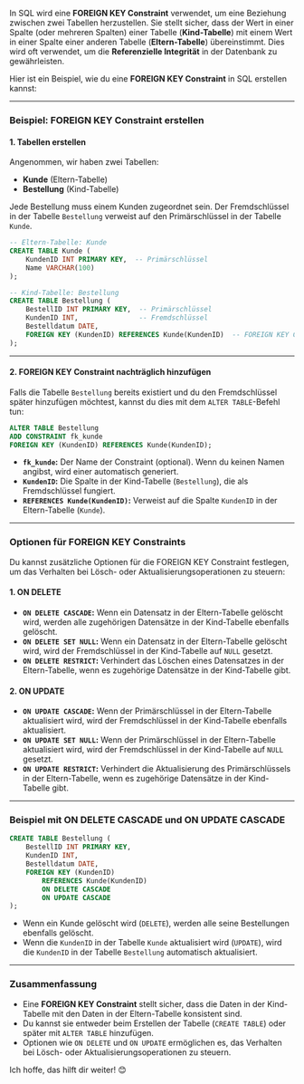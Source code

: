 In SQL wird eine **FOREIGN KEY Constraint** verwendet, um eine Beziehung zwischen zwei Tabellen herzustellen. Sie stellt sicher, dass der Wert in einer Spalte (oder mehreren Spalten) einer Tabelle (**Kind-Tabelle**) mit einem Wert in einer Spalte einer anderen Tabelle (**Eltern-Tabelle**) übereinstimmt. Dies wird oft verwendet, um die **Referenzielle Integrität** in der Datenbank zu gewährleisten.

Hier ist ein Beispiel, wie du eine **FOREIGN KEY Constraint** in SQL erstellen kannst:

---

### **Beispiel: FOREIGN KEY Constraint erstellen**

#### 1. **Tabellen erstellen**
Angenommen, wir haben zwei Tabellen:
- **Kunde** (Eltern-Tabelle)
- **Bestellung** (Kind-Tabelle)

Jede Bestellung muss einem Kunden zugeordnet sein. Der Fremdschlüssel in der Tabelle `Bestellung` verweist auf den Primärschlüssel in der Tabelle `Kunde`.

```sql
-- Eltern-Tabelle: Kunde
CREATE TABLE Kunde (
    KundenID INT PRIMARY KEY,  -- Primärschlüssel
    Name VARCHAR(100)
);

-- Kind-Tabelle: Bestellung
CREATE TABLE Bestellung (
    BestellID INT PRIMARY KEY,  -- Primärschlüssel
    KundenID INT,               -- Fremdschlüssel
    Bestelldatum DATE,
    FOREIGN KEY (KundenID) REFERENCES Kunde(KundenID)  -- FOREIGN KEY Constraint
);
```

---

#### 2. **FOREIGN KEY Constraint nachträglich hinzufügen**
Falls die Tabelle `Bestellung` bereits existiert und du den Fremdschlüssel später hinzufügen möchtest, kannst du dies mit dem `ALTER TABLE`-Befehl tun:

```sql
ALTER TABLE Bestellung
ADD CONSTRAINT fk_kunde
FOREIGN KEY (KundenID) REFERENCES Kunde(KundenID);
```

- **`fk_kunde`:** Der Name der Constraint (optional). Wenn du keinen Namen angibst, wird einer automatisch generiert.
- **`KundenID`:** Die Spalte in der Kind-Tabelle (`Bestellung`), die als Fremdschlüssel fungiert.
- **`REFERENCES Kunde(KundenID)`:** Verweist auf die Spalte `KundenID` in der Eltern-Tabelle (`Kunde`).

---

### **Optionen für FOREIGN KEY Constraints**
Du kannst zusätzliche Optionen für die FOREIGN KEY Constraint festlegen, um das Verhalten bei Lösch- oder Aktualisierungsoperationen zu steuern:

#### 1. **ON DELETE**
- **`ON DELETE CASCADE`:** Wenn ein Datensatz in der Eltern-Tabelle gelöscht wird, werden alle zugehörigen Datensätze in der Kind-Tabelle ebenfalls gelöscht.
- **`ON DELETE SET NULL`:** Wenn ein Datensatz in der Eltern-Tabelle gelöscht wird, wird der Fremdschlüssel in der Kind-Tabelle auf `NULL` gesetzt.
- **`ON DELETE RESTRICT`:** Verhindert das Löschen eines Datensatzes in der Eltern-Tabelle, wenn es zugehörige Datensätze in der Kind-Tabelle gibt.

#### 2. **ON UPDATE**
- **`ON UPDATE CASCADE`:** Wenn der Primärschlüssel in der Eltern-Tabelle aktualisiert wird, wird der Fremdschlüssel in der Kind-Tabelle ebenfalls aktualisiert.
- **`ON UPDATE SET NULL`:** Wenn der Primärschlüssel in der Eltern-Tabelle aktualisiert wird, wird der Fremdschlüssel in der Kind-Tabelle auf `NULL` gesetzt.
- **`ON UPDATE RESTRICT`:** Verhindert die Aktualisierung des Primärschlüssels in der Eltern-Tabelle, wenn es zugehörige Datensätze in der Kind-Tabelle gibt.

---

### **Beispiel mit ON DELETE CASCADE und ON UPDATE CASCADE**
```sql
CREATE TABLE Bestellung (
    BestellID INT PRIMARY KEY,
    KundenID INT,
    Bestelldatum DATE,
    FOREIGN KEY (KundenID) 
        REFERENCES Kunde(KundenID)
        ON DELETE CASCADE
        ON UPDATE CASCADE
);
```

- Wenn ein Kunde gelöscht wird (`DELETE`), werden alle seine Bestellungen ebenfalls gelöscht.
- Wenn die `KundenID` in der Tabelle `Kunde` aktualisiert wird (`UPDATE`), wird die `KundenID` in der Tabelle `Bestellung` automatisch aktualisiert.

---

### **Zusammenfassung**
- Eine **FOREIGN KEY Constraint** stellt sicher, dass die Daten in der Kind-Tabelle mit den Daten in der Eltern-Tabelle konsistent sind.
- Du kannst sie entweder beim Erstellen der Tabelle (`CREATE TABLE`) oder später mit `ALTER TABLE` hinzufügen.
- Optionen wie `ON DELETE` und `ON UPDATE` ermöglichen es, das Verhalten bei Lösch- oder Aktualisierungsoperationen zu steuern.

Ich hoffe, das hilft dir weiter! 😊
